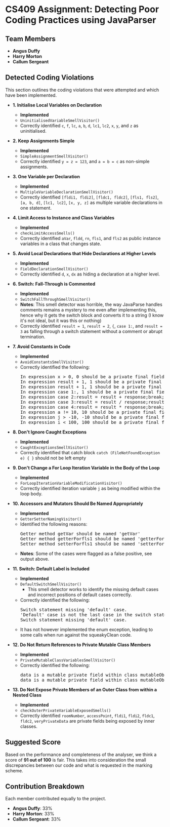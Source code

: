 # CS409 Assignment: Detecting Poor Coding Practices using JavaParser

## Team Members
- **Angus Duffy**
- **Harry Morton**
- **Callum Sergeant**

## Detected Coding Violations
This section outlines the coding violations that were attempted and which have been implemented.

- **1. Initialise Local Variables on Declaration** 
    - **Implemented**
    - ```UninitialisedVariableSmellVisitor()```
    - Correctly identified `c`, `f`, `lc`, `a`, `b`, `d`, `lc1`, `lc2`, `x`, `y`, and `z` as uninitialised.

- **2. Keep Assignments Simple**
    - **Implemented**
    - ```SimpleAssignmentSmellVisitor()```
    - Correctly identified `y = z = 123`, and `a = b = c` as non-simple assignments.

- **3. One Variable per Declaration**
    - **Implemented**
    - ```MultipleVariableDeclarationSmellVisitor()```
    - Correctly identified `[fldi1, fldi2]`, `[fldc1, fldc2]`, `[fls1, fls2]`, `[a, b, d]`, `[lc1, lc2]`, `[x, y, z]` as multiple variable declarations in one statement.

- **4. Limit Access to Instance and Class Variables**
    - **Implemented**
    - ```checkLimitAccessSmells()```
    - Correctly identified `aVar`, `fldd`, `rn`, `fls1`, and `fls2` as public instance variables in a class that changes state.

- **5. Avoid Local Declarations that Hide Declarations at Higher Levels**
    - **Implemented**
    - `FieldDeclarationSmellVisitor()`
    - Correctly identified `d`, `x`, `dx` as hiding a declaration at a higher level.

- **6. Switch: Fall-Through is Commented**
    - **Implemented**
    - ```SwitchFallThroughSmellVisitor()```
    - **Notes**: This smell detector was horrible, the way JavaParse handles comments remains a mystery to  me even after implementing this, hence why it gets the switch block and converts it to a string (I know it's not ideal, but it was this or nothing)
    - Correctly identified `result = 1`, `result = 2`, `{`, `case 1:`, and `result = 3` as falling through a switch statement without a comment or abrupt termination.

- **7. Avoid Constants in Code**
  - **Implemented**
  - ```AvoidConstantsSmellVisitor()```
  - Correctly identified the following:
    <pre>
    In expression x > 0, 0 should be a private final field
    In expression result + 1, 1 should be a private final field
    In expression result + 1, 1 should be a private final field
    In expression case 1:, 1 should be a private final field
    In expression case 2:result = result + response;break;, 2 should be a private final field
    In expression case 3:result = result / response;result = 3;, 3 should be a private final field
    In expression case 4:result = result * response;break;, 4 should be a private final field
    In expression a != 10, 10 should be a private final field
    In expression j > -10, -10 should be a private final field
    In expression i < 100, 100 should be a private final field
    </pre>

- **8. Don't Ignore Caught Exceptions**
    - **Implemented**
    - `CaughtExceptionsSmellVisitor()`
    - Correctly identified that catch block  `catch (FileNotFoundException e) {
      }` should not be left empty

- **9. Don't Change a For Loop Iteration Variable in the Body of the Loop**
    - **Implemented**
    - `ForLoopIterationVariableModificationVisitor()`
    - Correctly identified iteration variable `j` as being modified within the loop body.

- **10. Accessors and Mutators Should Be Named Appropriately**
    - **Implemented**
    - `GetterSetterNamingVisitor()`
    - Identified the following reasons:
      <pre>
      Getter method getVar should be named 'getVar'
      Getter method getterForfls1 should be named 'getterForfls1'
      Setter method setterForfls1 should be named 'setterForfls1'
      </pre>
    - **Notes**: Some of the cases were flagged as a false positive, see output above.

- **11. Switch: Default Label is Included**
    - **Implemented**
    - ```DefaultSwitchSmellVisitor()```
      - This smell detector works to identify the missing default cases and incorrect positions of default cases correctly. 
  - Correctly identified the following:
    <pre>
    Switch statement missing 'default' case.
    'Default' case is not the last case in the switch statement.
    Switch statement missing 'default' case.
    </pre>
  - It has not however implemented the enum exception, leading to some calls when run against the squeakyClean code.
  
- **12. Do Not Return References to Private Mutable Class Members**
    - **Implemented**
    - `PrivateMutableClassVariablesSmellVisitor()`
    -  Correctly identified the following:
       <pre>
       data is a mutable private field within class mutableObject referenced by class mutableReferenceExposer that is mutated in assignment "data = val"
       data is a mutable private field within class mutableObject referenced by class mutableReferenceExposer that is mutated in assignment "this.data = data"
       </pre>  
    
- **13. Do Not Expose Private Members of an Outer Class from within a Nested Class**
    - **Implemented**
    - ```checkOuterPrivateVariableExposedSmells()```
    - Correctly identified `roomNumber`, `accessPoint`, `fldi1`, `fldi2`, `fldc1`, `fldc2`, `veryPrivateData` are private fields being exposed by inner classes.

## Suggested Score
Based on the performance and completeness of the analyser, we think a score of **91 out of 100** is fair. This takes into consideration the small discrepancies between our code and what is requested in the marking scheme.

## Contribution Breakdown
Each member contributed equally to the project.
- **Angus Duffy**: 33%
- **Harry Morton**: 33%
- **Callum Sergeant**: 33%
